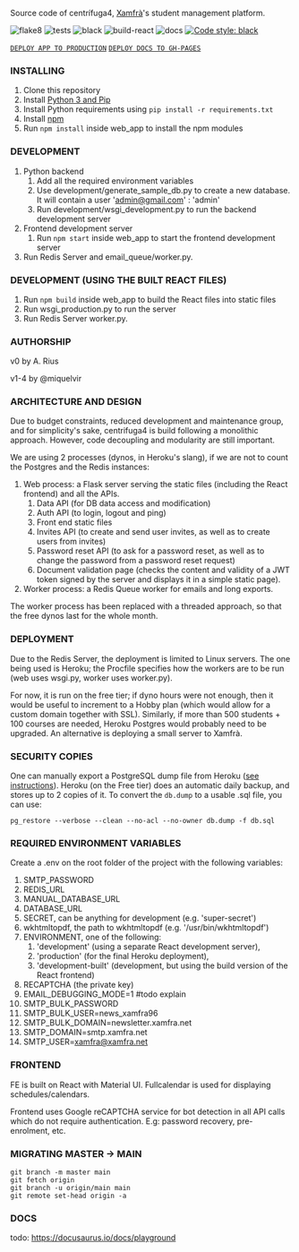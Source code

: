 Source code of centrífuga4, [Xamfrà](https://xamfra.net)'s student management platform.

![flake8](https://github.com/miquelvir/centrifuga4/actions/workflows/flake8.yml/badge.svg)
![tests](https://github.com/miquelvir/centrifuga4/actions/workflows/test.yml/badge.svg)
![black](https://github.com/miquelvir/centrifuga4/actions/workflows/black.yml/badge.svg)
![build-react](https://github.com/miquelvir/centrifuga4/actions/workflows/build-react.yml/badge.svg)
![docs](https://github.com/miquelvir/centrifuga4/actions/workflows/docs.yml/badge.svg)
[![Code style: black](https://img.shields.io/badge/code%20style-black-000000.svg)](https://github.com/psf/black)

[`DEPLOY APP TO PRODUCTION`](https://github.com/miquelvir/centrifuga4/actions/workflows/deploy-heroku.yml)
[`DEPLOY DOCS TO GH-PAGES`](https://github.com/miquelvir/centrifuga4/actions/workflows/deploy-docs.yml)

### INSTALLING
1. Clone this repository
2. Install [Python 3 and Pip](https://www.python.org/downloads/)
3. Install Python requirements using `pip install -r requirements.txt`
4. Install [npm](https://www.npmjs.com/get-npm)
5. Run `npm install` inside web_app to install the npm modules

### DEVELOPMENT
1. Python backend
    1. Add all the required environment variables
    2. Use development/generate_sample_db.py to create a new database. It will contain a user 'admin@gmail.com' : 'admin'
    3. Run development/wsgi_development.py to run the backend development server
2. Frontend development server
    1. Run `npm start` inside web_app to start the frontend development server
3. Run Redis Server and email_queue/worker.py.

### DEVELOPMENT (USING THE BUILT REACT FILES)
1. Run `npm build` inside web_app to build the React files into static files
2. Run wsgi_production.py to run the server
3. Run Redis Server worker.py.

### AUTHORSHIP

v0 by A. Rius

v1-4 by @miquelvir

### ARCHITECTURE AND DESIGN

Due to budget constraints, reduced development and maintenance group, and for simplicity's sake, centrifuga4 is build
following a monolithic approach. However, code decoupling and modularity are still important.

We are using 2 processes (dynos, in Heroku's slang), if we are not to count the Postgres and the Redis instances:
1. Web process: a Flask server serving the static files (including the React frontend) and all the APIs.
   1. Data API (for DB data access and modification)
   2. Auth API (to login, logout and ping)
   3. Front end static files
   4. Invites API (to create and send user invites, as well as to create users from invites)
   5. Password reset API (to ask for a password reset, as well as to change the password from a password reset request)
   6. Document validation page (checks the content and validity of a JWT token signed by the server and displays it in a simple static page).
2. Worker process: a Redis Queue worker for emails and long exports.

The worker process has been replaced with a threaded approach, so that the free dynos last for the whole month.

### DEPLOYMENT

Due to the Redis Server, the deployment is limited to Linux servers. The one being used is Heroku; the Procfile
specifies how the workers are to be run (web uses wsgi.py, worker uses worker.py).

For now, it is run on the free tier; if dyno hours were not enough, then it would be useful to increment to a Hobby plan
(which would allow for a custom domain together with SSL). Similarly, if more than 500 students + 100 courses are needed,
Heroku Postgres would probably need to be upgraded. An alternative is deploying a small server to Xamfrà.

### SECURITY COPIES

One can manually export a PostgreSQL dump file from Heroku ([see instructions](https://devcenter.heroku.com/articles/heroku-postgres-import-export)).
Heroku (on the Free tier) does an automatic daily backup, and stores up to 2 copies of it. To convert the `db.dump` to a usable .sql file,
you can use:

`pg_restore --verbose --clean --no-acl --no-owner db.dump -f db.sql`


### REQUIRED ENVIRONMENT VARIABLES

Create a .env on the root folder of the project with the following variables:
1. SMTP_PASSWORD
2. REDIS_URL
3. MANUAL_DATABASE_URL
4. DATABASE_URL
5. SECRET, can be anything for development (e.g. 'super-secret')
6. wkhtmltopdf, the path to wkhtmltopdf (e.g. '/usr/bin/wkhtmltopdf')
7. ENVIRONMENT, one of the following:
   1. 'development' (using a separate React development server),
   2. 'production' (for the final Heroku deployment),
   3. 'development-built' (development, but using the build version of the React frontend)
8. RECAPTCHA (the private key)
9. EMAIL_DEBUGGING_MODE=1  #todo explain
10. SMTP_BULK_PASSWORD
11. SMTP_BULK_USER=news_xamfra96
12. SMTP_BULK_DOMAIN=newsletter.xamfra.net
13. SMTP_DOMAIN=smtp.xamfra.net
14. SMTP_USER=xamfra@xamfra.net

### FRONTEND

FE is built on React with Material UI. Fullcalendar is used for displaying schedules/calendars.

Frontend uses Google reCAPTCHA service for bot detection in all API calls which do not require authentication. E.g:
password recovery, pre-enrolment, etc.


### MIGRATING MASTER -> MAIN
```
git branch -m master main
git fetch origin
git branch -u origin/main main
git remote set-head origin -a
```

### DOCS
todo: https://docusaurus.io/docs/playground
